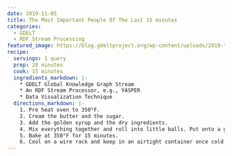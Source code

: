 ```yaml
---
date: 2019-11-05
title: The Most Important People Of The Last 15 minutes
categories:
  - GDELT
  - RDF Stream Processing
featured_image: https://blog.gdeltproject.org/wp-content/uploads/2019-top-people-of-2019-20191206-header-1064x410.png
recipe:
  servings: 1 query
  prep: 20 minutes
  cook: 15 minutes
  ingredients_markdown: |-
    * GDELT Global Knowledge Graph Stream
    * An RDF Stream Processor, e.g., YASPER
    * Data Visualization Technique
  directions_markdown: |-
    1. Pre heat oven to 350°F.
    2. Cream the butter and the sugar.
    3. Add the golden syrup and the dry ingredients.
    4. Mix everything together and roll into little balls. Put onto a greased baking tray, pressing the balls down very slightly with a fork.
    5. Bake at 350°F for 15 minutes.
    6. Cool on a wire rack and keep in an airtight container once cold.
---
```

